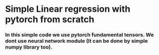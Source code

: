 # Simple Linear regression with pytorch from scratch
### In this simple code we use pytorch fundamental tensors. We dont use neural network module (It can be done by simple numpy library too).   
